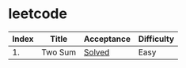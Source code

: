 # leetcode

Index |	Title	|Acceptance	|Difficulty
-- |-----|-----|-------------
1.|Two Sum|[Solved](https://github.com/Art2Cat/leetcode/blob/master/1.%20Two%20Sum/twosum.c)|Easy
